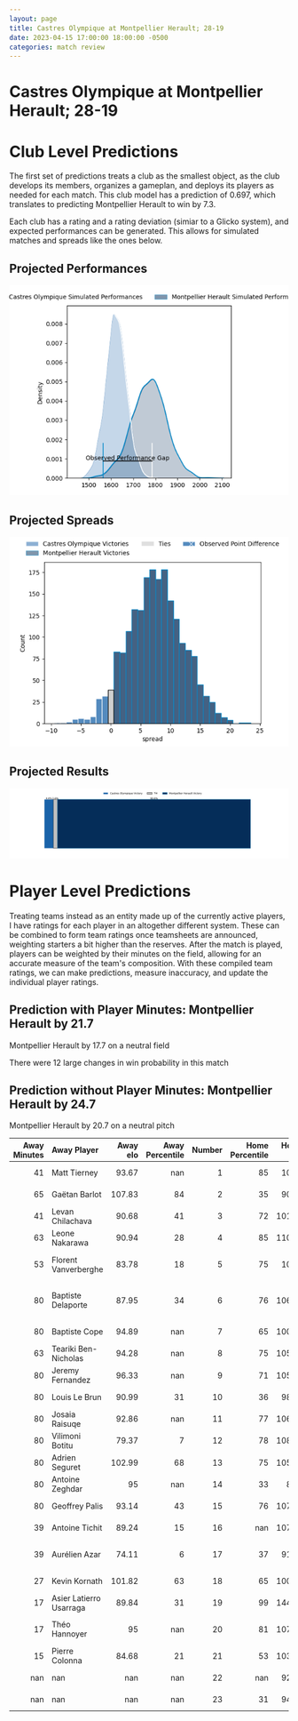 ```yaml
---  
layout: page  
title: Castres Olympique at Montpellier Herault; 28-19  
date: 2023-04-15 17:00:00 18:00:00 -0500  
categories: match review  
---
```

# Castres Olympique at Montpellier Herault; 28-19

# Club Level Predictions


The first set of predictions treats a club as the smallest object, as the club develops its members, organizes a gameplan, and deploys its players as needed for each match. This club model has a prediction of 0.697, which translates to predicting Montpellier Herault to win by 7.3.

Each club has a rating and a rating deviation (simiar to a Glicko system), and expected performances can be generated. This allows for simulated matches and spreads like the ones below.
## Projected Performances


![Projected Performances](plots/performances_2023-04-15-MontpellierHerault-CastresOlympique.png)
## Projected Spreads


![Projected Spreads](plots/spreads_2023-04-15-MontpellierHerault-CastresOlympique.png)
## Projected Results


![Projected Results](plots/resultbar_2023-04-15-MontpellierHerault-CastresOlympique.png)
# Player Level Predictions


Treating teams instead as an entity made up of the currently active players, I have ratings for each player in an altogether different system. These can be combined to form team ratings once teamsheets are announced, weighting starters a bit higher than the reserves. After the match is played, players can be weighted by their minutes on the field, allowing for an accurate measure of the team's composition. With these compiled team ratings, we can make predictions, measure inaccuracy, and update the individual player ratings.
## Prediction with Player Minutes: Montpellier Herault by 21.7


Montpellier Herault by 17.7 on a neutral field

There were 12 large changes in win probability in this match
## Prediction without Player Minutes: Montpellier Herault by 24.7


Montpellier Herault by 20.7 on a neutral pitch



|   Away Minutes | Away Player             |   Away elo |   Away Percentile |   Number |   Home Percentile |   Home elo | Home Player                         |   Home Minutes |
|---------------:|:------------------------|-----------:|------------------:|---------:|------------------:|-----------:|:------------------------------------|---------------:|
|             41 | Matt Tierney            |      93.67 |               nan |        1 |                85 |     107.4  | Enzo Forletta                       |             46 |
|             65 | Gaëtan Barlot           |     107.83 |                84 |        2 |                35 |      90.76 | Vincent Giudicelli                  |             46 |
|             41 | Levan Chilachava        |      90.68 |                41 |        3 |                72 |     101.58 | Henry Thomas                        |             46 |
|             63 | Leone Nakarawa          |      90.94 |                28 |        4 |                85 |     110.96 | Elliott Stooke                      |             71 |
|             53 | Florent Vanverberghe    |      83.78 |                18 |        5 |                75 |     104.5  | Tyler Evan Duguid                   |             46 |
|             80 | Baptiste Delaporte      |      87.95 |                34 |        6 |                76 |     106.26 | Nicolaas Jacobus Janse van Rensburg |             80 |
|             80 | Baptiste Cope           |      94.89 |               nan |        7 |                65 |     100.91 | Alexandre Bécognée                  |             59 |
|             63 | Teariki Ben-Nicholas    |      94.28 |               nan |        8 |                75 |     105.82 | Zach Mercer                         |             80 |
|             80 | Jeremy Fernandez        |      96.33 |               nan |        9 |                71 |     105.11 | Léo Coly                            |             59 |
|             80 | Louis Le Brun           |      90.99 |                31 |       10 |                36 |      98.03 | Louis Carbonel                      |             80 |
|             80 | Josaia Raisuqe          |      92.86 |               nan |       11 |                77 |     106.73 | Vincent Rattez                      |             80 |
|             80 | Vilimoni Botitu         |      79.37 |                 7 |       12 |                78 |     108.04 | Paolo Garbisi                       |             80 |
|             80 | Adrien Seguret          |     102.99 |                68 |       13 |                75 |     105.93 | Thomas Darmon                       |             80 |
|             80 | Antoine Zeghdar         |      95    |               nan |       14 |                33 |      89.4  | Gabriel Ngandebe                    |             80 |
|             80 | Geoffrey Palis          |      93.14 |                43 |       15 |                76 |     107.57 | Anthony Bouthier                    |             65 |
|             39 | Antoine Tichit          |      89.24 |                15 |       16 |               nan |     107.96 | Curtis Langdon                      |             34 |
|             39 | Aurélien Azar           |      74.11 |                 6 |       17 |                37 |      91.84 | Simon-Pierre Chauvac                |             34 |
|             27 | Kevin Kornath           |     101.82 |                63 |       18 |                65 |     100.49 | Mohamed Haouas                      |             34 |
|             17 | Asier Latierro Usarraga |      89.84 |                31 |       19 |                99 |     144.87 | Paul Willemse                       |             34 |
|             17 | Théo Hannoyer           |      95    |               nan |       20 |                81 |     107.87 | Jacobus Meyer Reinach               |             21 |
|             15 | Pierre Colonna          |      84.68 |                21 |       21 |                53 |     103.89 | Lenni Nouchi                        |             21 |
|            nan | nan                     |     nan    |               nan |       22 |               nan |      92.81 | Pierre Lucas                        |             15 |
|            nan | nan                     |     nan    |               nan |       23 |                31 |      94.32 | Marco Tauleigne                     |              9 |

